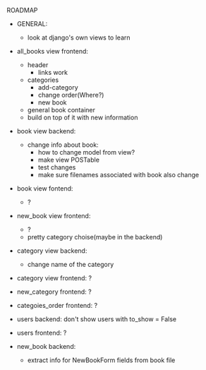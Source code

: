 ROADMAP
- GENERAL:
    - look at django's own views to learn

- all_books view frontend:
    - header
        - links work
    - categories
        - add-category
        - change order(Where?)
        - new book
    - general book container
    - build on top of it with new information

- book view backend:
    - change info about book:
        - how to change model from view?
        - make view POSTable
        - test changes
        - make sure filenames associated with book also change

- book view fontend:
    - ?

- new_book view frontend:
    - ?
    - pretty category choise(maybe in the backend)

- category view backend:
    - change name of the category

- category view frontend:
    ?

- new_category frontend:
    ?

- categoies_order frontend:
    ?

- users backend:
    don't show users with to_show = False

- users frontend:
    ?

- new_book backend:
    - extract info for NewBookForm fields from book file
